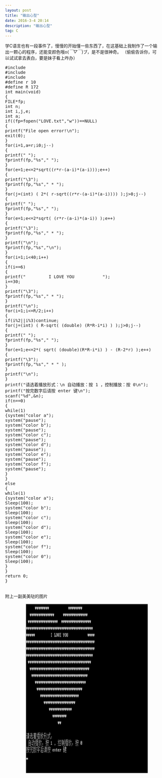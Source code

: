 ```yaml
---
layout: post
title: "输出心型"
date: 2016-3-4 20:14
description: "输出心型"
tag: C
---
```



学C语言也有一段事件了，慢慢的开始懂一些东西了，在这基础上我制作了一个输出一颗心的程序，还能变颜色哦o(*￣▽￣*)ブ，是不是很神奇。
（偷偷告诉你，可以试试拿去表白，要是妹子看上咋办）
<pre>
#include <stdio.h>
#include <math.h>
#include <windows.h>
#define r 10
#define R 172
int main(void)
{
FILE*fp;
int n;
int i,j,e;
int a;
if((fp=fopen("LOVE.txt","w"))==NULL)
{
printf("File open error!\n");
exit(0);
}
for(i=1,a=r;i<r/2;i++,a--)
{
for(j=(int) ( r-sqrt((r*r-(a-i)*(a-i))) );j>0;j--)
{
printf(" ");
fprintf(fp,"%s"," ");
}
for(e=1;e<=2*sqrt((r*r-(a-i)*(a-i)));e++)
{
printf("\3");
fprintf(fp,"%s"," * ");
}
for(j=(int) ( 2*( r-sqrt((r*r-(a-i)*(a-i)))) );j>0;j--)
{
printf(" ");
fprintf(fp,"%s"," ");
}
for(e=1;e<=2*sqrt( (r*r-(a-i)*(a-i)) );e++)
{
printf("\3");
fprintf(fp,"%s"," * ");
}
printf("\n");
fprintf(fp,"%s","\n");
}
for(i=1;i<40;i++)
{
if(i==6)
{
printf("         I LOVE YOU           ");
i+=30;
}
printf("\3");
fprintf(fp,"%s"," * ");
}
printf("\n");
for(i=1;i<=R/2;i++)
{
if(i%2||i%3)continue;
for(j=(int) ( R-sqrt( (double) (R*R-i*i) ) );j>0;j--)
{
printf(" ");
fprintf(fp,"%s"," ");
}
for(e=1;e<=2*( sqrt( (double)(R*R-i*i) ) - (R-2*r) );e++)
{
printf("\3");
fprintf(fp,"%s"," * " );
}
printf("\n");
}
printf("请选着播放形式：\n 自动播放：按 1 ，控制播放：按 0\n");
printf("按完数字后请按 enter 键\n");
scanf("%d",&n);
if(n==0)
{
while(1)
{system("color a");
system("pause");
system("color b");
system("pause");
system("color c");
system("pause");
system("color d");
system("pause");
system("color e");
system("pause");
system("color f");
system("pause");
}
}
else
{
while(1)
{system("color a");
Sleep(100);
system("color b");
Sleep(100);
system("color c");
Sleep(100);
system("color d");
Sleep(100);
system("color e");
Sleep(100);
system("color f");
Sleep(100);
system("color 0");
Sleep(100);
}
}
return 0;
}


附上一副美美哒的图片
<div align="center">
	<img src="/images/image/heart.png" height="556" width="401" />
</div>
